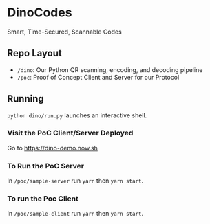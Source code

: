 # DinoCodes
Smart, Time-Secured, Scannable Codes



## Repo Layout

- `/dino`: Our Python QR scanning, encoding, and decoding pipeline
- `/poc`: Proof of Concept Client and Server for our Protocol

## Running
`python dino/run.py` launches an interactive shell.

### Visit the PoC Client/Server Deployed
Go to https://dino-demo.now.sh

### To Run the PoC Server
In `/poc/sample-server` run `yarn` then `yarn start`.

### To run the Poc Client
In `/poc/sample-client` run `yarn` then `yarn start`.
